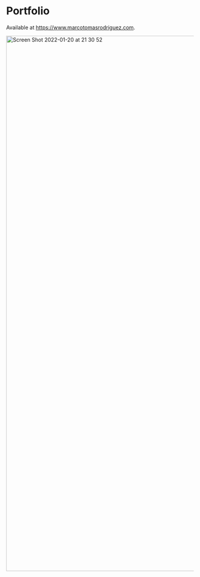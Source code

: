 # Portfolio

Available at https://www.marcotomasrodriguez.com.

<img width="1440" alt="Screen Shot 2022-01-20 at 21 30 52" src="https://user-images.githubusercontent.com/38892108/150443959-9f5a1920-a505-4b68-a6e8-b61624880e1f.png">
